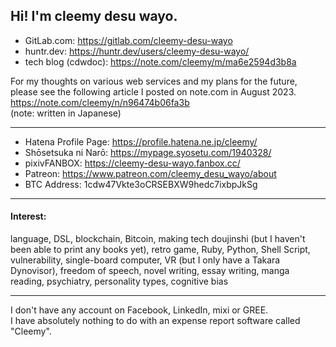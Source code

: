 ## Hi! I'm cleemy desu wayo.

- GitLab.com: https://gitlab.com/cleemy-desu-wayo
- huntr.dev: https://huntr.dev/users/cleemy-desu-wayo/
- tech blog (cdwdoc): https://note.com/cleemy/m/ma6e2594d3b8a

For my thoughts on various web services and my plans for the future, please see the following article I posted on note.com in August 2023.  
https://note.com/cleemy/n/n96474b06fa3b  
(note: written in Japanese)

---

- Hatena Profile Page: https://profile.hatena.ne.jp/cleemy/
- Shōsetsuka ni Narō: https://mypage.syosetu.com/1940328/
- pixivFANBOX: https://cleemy-desu-wayo.fanbox.cc/
- Patreon: https://www.patreon.com/cleemy_desu_wayo/about
- BTC Address: 1cdw47Vkte3oCRSEBXW9hedc7ixbpJkSg

---

#### Interest:

language, DSL, blockchain, Bitcoin, making tech doujinshi (but I haven't been able to print any books yet), retro game, Ruby, Python, Shell Script, vulnerability, single-board computer, VR (but I only have a Takara Dynovisor), freedom of speech, novel writing, essay writing, manga reading, psychiatry, personality types, cognitive bias

---

I don't have any account on Facebook, LinkedIn, mixi or GREE.  
I have absolutely nothing to do with an expense report software called "Cleemy".
